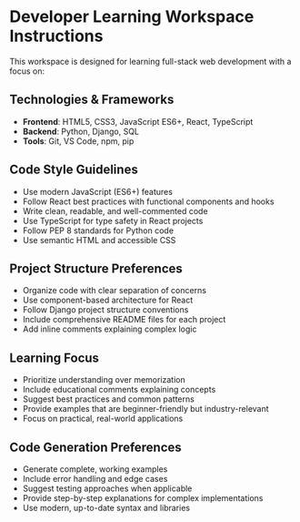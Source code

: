 <!-- Use this file to provide workspace-specific custom instructions to Copilot. For more details, visit https://code.visualstudio.com/docs/copilot/copilot-customization#_use-a-githubcopilotinstructionsmd-file -->

# Developer Learning Workspace Instructions

This workspace is designed for learning full-stack web development with a focus on:

## Technologies & Frameworks
- **Frontend**: HTML5, CSS3, JavaScript ES6+, React, TypeScript
- **Backend**: Python, Django, SQL
- **Tools**: Git, VS Code, npm, pip

## Code Style Guidelines
- Use modern JavaScript (ES6+) features
- Follow React best practices with functional components and hooks
- Write clean, readable, and well-commented code
- Use TypeScript for type safety in React projects
- Follow PEP 8 standards for Python code
- Use semantic HTML and accessible CSS

## Project Structure Preferences
- Organize code with clear separation of concerns
- Use component-based architecture for React
- Follow Django project structure conventions
- Include comprehensive README files for each project
- Add inline comments explaining complex logic

## Learning Focus
- Prioritize understanding over memorization
- Include educational comments explaining concepts
- Suggest best practices and common patterns
- Provide examples that are beginner-friendly but industry-relevant
- Focus on practical, real-world applications

## Code Generation Preferences
- Generate complete, working examples
- Include error handling and edge cases
- Suggest testing approaches when applicable
- Provide step-by-step explanations for complex implementations
- Use modern, up-to-date syntax and libraries
